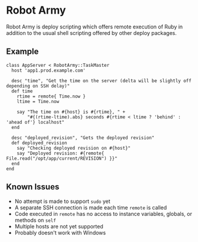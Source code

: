 Robot Army
==========

Robot Army is deploy scripting which offers remote execution of Ruby in addition to the usual shell scripting offered by other deploy packages.

Example
-------

    class AppServer < RobotArmy::TaskMaster
      host 'app1.prod.example.com'
      
      desc "time", "Get the time on the server (delta will be slightly off depending on SSH delay)"
      def time
        rtime = remote{ Time.now }
        ltime = Time.now
        
        say "The time on #{host} is #{rtime}, " +
            "#{(rtime-ltime).abs} seconds #{rtime < ltime ? 'behind' : 'ahead of'} localhost"
      end
      
      desc "deployed_revision", "Gets the deployed revision"
      def deployed_revision
        say "Checking deployed revision on #{host}"
        say "Deployed revision: #{remote{ File.read("/opt/app/current/REVISION") }}"
      end
    end

Known Issues
------------

  * No attempt is made to support `sudo` yet
  * A separate SSH connection is made each time `remote` is called
  * Code executed in `remote` has no access to instance variables, globals, or methods on `self`
  * Multiple hosts are not yet supported
  * Probably doesn't work with Windows
